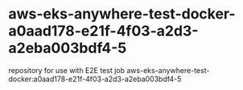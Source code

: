 # aws-eks-anywhere-test-docker-a0aad178-e21f-4f03-a2d3-a2eba003bdf4-5
repository for use with E2E test job aws-eks-anywhere-test-docker:a0aad178-e21f-4f03-a2d3-a2eba003bdf4-5

